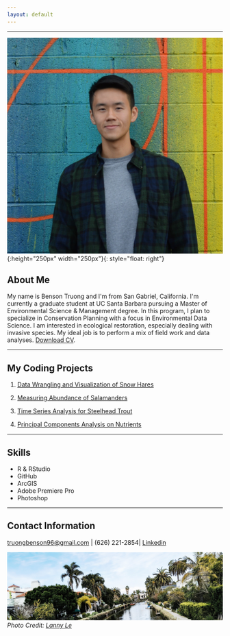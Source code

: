 ```yaml
---
layout: default
---
```


* * *

![](./media/profile_pic.jpg){:height="250px" width="250px"}{: style="float: right"}
## **About Me**

My name is Benson Truong and I'm from San Gabriel, California. I'm currently a graduate student at UC Santa Barbara pursuing a Master of Environmental Science & Management degree. In this program, I plan to specialize in Conservation Planning with a focus in Environmental Data Science. I am interested in ecological restoration, especially dealing with invasive species. My ideal job is to perform a mix of field work and data analyses. [Download CV](./cv.pdf).

* * *

## **My Coding Projects**

1. [Data Wrangling and Visualization of Snow Hares](./proj/snow_hares.html)

2. [Measuring Abundance of Salamanders](./proj/salamanders.html)

3. [Time Series Analysis for Steelhead Trout](./proj/ts_proj.html)

4. [Principal Components Analysis on Nutrients](./proj/nutrient.html)

* * *

## **Skills**

*   R & RStudio
*   GitHub
*   ArcGIS
*   Adobe Premiere Pro
*   Photoshop

* * *

## **Contact Information**

truongbenson96@gmail.com | (626) 221-2854| [Linkedin](https://www.linkedin.com/in/benson-truong-580570122/)

![](./media/landscape.jpg)
*Photo Credit:* [*Lanny Le*](https://vsco.co/lannyle/gallery)
